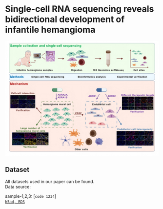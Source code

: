 # Single-cell RNA sequencing reveals bidirectional development of infantile hemangioma
<img src="https://github.com/Gut2Sdu/IH/blob/main/Fig-copy_300DPI.jpg" width="800px">

## Dataset
All datasets used in our paper can be found.<br>
Data source: <br>

sample-1,2,3: [`code 1234`] <br>
[`h5ad, RDS`](https://pan.baidu.com/s/16i1_Gd3r9u5kdz_wytsC3w)<br>

